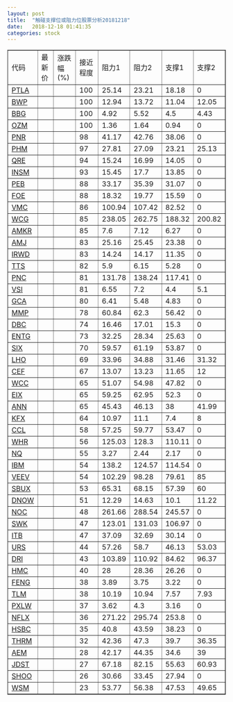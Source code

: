 ```yaml
---
layout: post
title:  "触碰支撑位或阻力位股票分析20181218"
date:   2018-12-18 01:41:35
categories: stock
---
```

<script type="text/javascript">
var stockList = []
stockList.push('gb_ptla');
stockList.push('gb_bwp');
stockList.push('gb_bbg');
stockList.push('gb_ozm');
stockList.push('gb_pnr');
stockList.push('gb_phm');
stockList.push('gb_qre');
stockList.push('gb_insm');
stockList.push('gb_peb');
stockList.push('gb_foe');
stockList.push('gb_vmc');
stockList.push('gb_wcg');
stockList.push('gb_amkr');
stockList.push('gb_amj');
stockList.push('gb_irwd');
stockList.push('gb_tts');
stockList.push('gb_pnc');
stockList.push('gb_vsi');
stockList.push('gb_gca');
stockList.push('gb_mmp');
stockList.push('gb_dbc');
stockList.push('gb_entg');
stockList.push('gb_six');
stockList.push('gb_lho');
stockList.push('gb_cef');
stockList.push('gb_wcc');
stockList.push('gb_eix');
stockList.push('gb_ann');
stockList.push('gb_kfx');
stockList.push('gb_ccl');
stockList.push('gb_whr');
stockList.push('gb_nq');
stockList.push('gb_ibm');
stockList.push('gb_veev');
stockList.push('gb_sbux');
stockList.push('gb_dnow');
stockList.push('gb_noc');
stockList.push('gb_swk');
stockList.push('gb_itb');
stockList.push('gb_urs');
stockList.push('gb_dri');
stockList.push('gb_hmc');
stockList.push('gb_feng');
stockList.push('gb_tlm');
stockList.push('gb_pxlw');
stockList.push('gb_nflx');
stockList.push('gb_hsbc');
stockList.push('gb_thrm');
stockList.push('gb_aem');
stockList.push('gb_jdst');
stockList.push('gb_shoo');
stockList.push('gb_wsm');
</script>
<table border="1">
 <tr>
 <td>代码</td>
 <td>最新价</td>
 <td>涨跌幅(%)</td>
 <td>接近程度</td>
 <td>阻力1</td>
 <td>阻力2</td>
 <td>支撑1</td>
 <td>支撑2</td>
</tr>
  <tr id="ptla" class="green">
  <td><a href="http://stock.finance.sina.com.cn/usstock/quotes/PTLA.html" target="_blank">PTLA</a></td><td></td><td></td><td>100</td><td>25.14</td><td>23.21</td><td>18.18</td><td>0</td></tr>
  <tr id="bwp" class="green">
  <td><a href="http://stock.finance.sina.com.cn/usstock/quotes/BWP.html" target="_blank">BWP</a></td><td></td><td></td><td>100</td><td>12.94</td><td>13.72</td><td>11.04</td><td>12.05</td></tr>
  <tr id="bbg" class="red">
  <td><a href="http://stock.finance.sina.com.cn/usstock/quotes/BBG.html" target="_blank">BBG</a></td><td></td><td></td><td>100</td><td>4.92</td><td>5.52</td><td>4.5</td><td>4.43</td></tr>
  <tr id="ozm" class="red">
  <td><a href="http://stock.finance.sina.com.cn/usstock/quotes/OZM.html" target="_blank">OZM</a></td><td></td><td></td><td>100</td><td>1.36</td><td>1.64</td><td>0.94</td><td>0</td></tr>
  <tr id="pnr" class="green">
  <td><a href="http://stock.finance.sina.com.cn/usstock/quotes/PNR.html" target="_blank">PNR</a></td><td></td><td></td><td>98</td><td>41.17</td><td>42.76</td><td>38.06</td><td>0</td></tr>
  <tr id="phm" class="green">
  <td><a href="http://stock.finance.sina.com.cn/usstock/quotes/PHM.html" target="_blank">PHM</a></td><td></td><td></td><td>97</td><td>27.81</td><td>27.09</td><td>23.21</td><td>25.13</td></tr>
  <tr id="qre" class="red">
  <td><a href="http://stock.finance.sina.com.cn/usstock/quotes/QRE.html" target="_blank">QRE</a></td><td></td><td></td><td>94</td><td>15.24</td><td>16.99</td><td>14.05</td><td>0</td></tr>
  <tr id="insm" class="green">
  <td><a href="http://stock.finance.sina.com.cn/usstock/quotes/INSM.html" target="_blank">INSM</a></td><td></td><td></td><td>93</td><td>15.45</td><td>17.7</td><td>13.85</td><td>0</td></tr>
  <tr id="peb" class="red">
  <td><a href="http://stock.finance.sina.com.cn/usstock/quotes/PEB.html" target="_blank">PEB</a></td><td></td><td></td><td>88</td><td>33.17</td><td>35.39</td><td>31.07</td><td>0</td></tr>
  <tr id="foe" class="green">
  <td><a href="http://stock.finance.sina.com.cn/usstock/quotes/FOE.html" target="_blank">FOE</a></td><td></td><td></td><td>88</td><td>18.32</td><td>19.77</td><td>15.59</td><td>0</td></tr>
  <tr id="vmc" class="red">
  <td><a href="http://stock.finance.sina.com.cn/usstock/quotes/VMC.html" target="_blank">VMC</a></td><td></td><td></td><td>86</td><td>100.94</td><td>107.42</td><td>82.52</td><td>0</td></tr>
  <tr id="wcg" class="red">
  <td><a href="http://stock.finance.sina.com.cn/usstock/quotes/WCG.html" target="_blank">WCG</a></td><td></td><td></td><td>85</td><td>238.05</td><td>262.75</td><td>188.32</td><td>200.82</td></tr>
  <tr id="amkr" class="green">
  <td><a href="http://stock.finance.sina.com.cn/usstock/quotes/AMKR.html" target="_blank">AMKR</a></td><td></td><td></td><td>85</td><td>7.6</td><td>7.12</td><td>6.27</td><td>0</td></tr>
  <tr id="amj" class="green">
  <td><a href="http://stock.finance.sina.com.cn/usstock/quotes/AMJ.html" target="_blank">AMJ</a></td><td></td><td></td><td>83</td><td>25.16</td><td>25.45</td><td>23.38</td><td>0</td></tr>
  <tr id="irwd" class="green">
  <td><a href="http://stock.finance.sina.com.cn/usstock/quotes/IRWD.html" target="_blank">IRWD</a></td><td></td><td></td><td>83</td><td>14.24</td><td>14.17</td><td>11.35</td><td>0</td></tr>
  <tr id="tts" class="green">
  <td><a href="http://stock.finance.sina.com.cn/usstock/quotes/TTS.html" target="_blank">TTS</a></td><td></td><td></td><td>82</td><td>5.9</td><td>6.15</td><td>5.28</td><td>0</td></tr>
  <tr id="pnc" class="green">
  <td><a href="http://stock.finance.sina.com.cn/usstock/quotes/PNC.html" target="_blank">PNC</a></td><td></td><td></td><td>81</td><td>131.78</td><td>138.24</td><td>117.41</td><td>0</td></tr>
  <tr id="vsi" class="green">
  <td><a href="http://stock.finance.sina.com.cn/usstock/quotes/VSI.html" target="_blank">VSI</a></td><td></td><td></td><td>81</td><td>6.55</td><td>7.2</td><td>4.4</td><td>5.1</td></tr>
  <tr id="gca" class="green">
  <td><a href="http://stock.finance.sina.com.cn/usstock/quotes/GCA.html" target="_blank">GCA</a></td><td></td><td></td><td>80</td><td>6.41</td><td>5.48</td><td>4.83</td><td>0</td></tr>
  <tr id="mmp" class="green">
  <td><a href="http://stock.finance.sina.com.cn/usstock/quotes/MMP.html" target="_blank">MMP</a></td><td></td><td></td><td>78</td><td>60.84</td><td>62.3</td><td>56.42</td><td>0</td></tr>
  <tr id="dbc" class="green">
  <td><a href="http://stock.finance.sina.com.cn/usstock/quotes/DBC.html" target="_blank">DBC</a></td><td></td><td></td><td>74</td><td>16.46</td><td>17.01</td><td>15.3</td><td>0</td></tr>
  <tr id="entg" class="green">
  <td><a href="http://stock.finance.sina.com.cn/usstock/quotes/ENTG.html" target="_blank">ENTG</a></td><td></td><td></td><td>73</td><td>32.25</td><td>28.34</td><td>25.63</td><td>0</td></tr>
  <tr id="six" class="red">
  <td><a href="http://stock.finance.sina.com.cn/usstock/quotes/SIX.html" target="_blank">SIX</a></td><td></td><td></td><td>70</td><td>59.57</td><td>61.19</td><td>53.87</td><td>0</td></tr>
  <tr id="lho" class="green">
  <td><a href="http://stock.finance.sina.com.cn/usstock/quotes/LHO.html" target="_blank">LHO</a></td><td></td><td></td><td>69</td><td>33.96</td><td>34.88</td><td>31.46</td><td>31.32</td></tr>
  <tr id="cef" class="green">
  <td><a href="http://stock.finance.sina.com.cn/usstock/quotes/CEF.html" target="_blank">CEF</a></td><td></td><td></td><td>67</td><td>13.07</td><td>13.23</td><td>11.65</td><td>12</td></tr>
  <tr id="wcc" class="green">
  <td><a href="http://stock.finance.sina.com.cn/usstock/quotes/WCC.html" target="_blank">WCC</a></td><td></td><td></td><td>65</td><td>51.07</td><td>54.98</td><td>47.82</td><td>0</td></tr>
  <tr id="eix" class="red">
  <td><a href="http://stock.finance.sina.com.cn/usstock/quotes/EIX.html" target="_blank">EIX</a></td><td></td><td></td><td>65</td><td>59.25</td><td>62.95</td><td>52.3</td><td>0</td></tr>
  <tr id="ann" class="red">
  <td><a href="http://stock.finance.sina.com.cn/usstock/quotes/ANN.html" target="_blank">ANN</a></td><td></td><td></td><td>65</td><td>45.43</td><td>46.13</td><td>38</td><td>41.99</td></tr>
  <tr id="kfx" class="green">
  <td><a href="http://stock.finance.sina.com.cn/usstock/quotes/KFX.html" target="_blank">KFX</a></td><td></td><td></td><td>64</td><td>10.97</td><td>11.1</td><td>7.4</td><td>8</td></tr>
  <tr id="ccl" class="red">
  <td><a href="http://stock.finance.sina.com.cn/usstock/quotes/CCL.html" target="_blank">CCL</a></td><td></td><td></td><td>58</td><td>57.25</td><td>59.77</td><td>53.47</td><td>0</td></tr>
  <tr id="whr" class="green">
  <td><a href="http://stock.finance.sina.com.cn/usstock/quotes/WHR.html" target="_blank">WHR</a></td><td></td><td></td><td>56</td><td>125.03</td><td>128.3</td><td>110.11</td><td>0</td></tr>
  <tr id="nq" class="green">
  <td><a href="http://stock.finance.sina.com.cn/usstock/quotes/NQ.html" target="_blank">NQ</a></td><td></td><td></td><td>55</td><td>3.27</td><td>2.44</td><td>2.17</td><td>0</td></tr>
  <tr id="ibm" class="green">
  <td><a href="http://stock.finance.sina.com.cn/usstock/quotes/IBM.html" target="_blank">IBM</a></td><td></td><td></td><td>54</td><td>138.2</td><td>124.57</td><td>114.54</td><td>0</td></tr>
  <tr id="veev" class="green">
  <td><a href="http://stock.finance.sina.com.cn/usstock/quotes/VEEV.html" target="_blank">VEEV</a></td><td></td><td></td><td>54</td><td>102.29</td><td>98.28</td><td>79.61</td><td>85</td></tr>
  <tr id="sbux" class="red">
  <td><a href="http://stock.finance.sina.com.cn/usstock/quotes/SBUX.html" target="_blank">SBUX</a></td><td></td><td></td><td>53</td><td>65.31</td><td>68.15</td><td>57.39</td><td>60</td></tr>
  <tr id="dnow" class="red">
  <td><a href="http://stock.finance.sina.com.cn/usstock/quotes/DNOW.html" target="_blank">DNOW</a></td><td></td><td></td><td>51</td><td>12.29</td><td>14.63</td><td>10.1</td><td>11.22</td></tr>
  <tr id="noc" class="red">
  <td><a href="http://stock.finance.sina.com.cn/usstock/quotes/NOC.html" target="_blank">NOC</a></td><td></td><td></td><td>48</td><td>261.66</td><td>288.54</td><td>245.57</td><td>0</td></tr>
  <tr id="swk" class="red">
  <td><a href="http://stock.finance.sina.com.cn/usstock/quotes/SWK.html" target="_blank">SWK</a></td><td></td><td></td><td>47</td><td>123.01</td><td>131.03</td><td>106.97</td><td>0</td></tr>
  <tr id="itb" class="green">
  <td><a href="http://stock.finance.sina.com.cn/usstock/quotes/ITB.html" target="_blank">ITB</a></td><td></td><td></td><td>47</td><td>37.09</td><td>32.69</td><td>30.14</td><td>0</td></tr>
  <tr id="urs" class="green">
  <td><a href="http://stock.finance.sina.com.cn/usstock/quotes/URS.html" target="_blank">URS</a></td><td></td><td></td><td>44</td><td>57.26</td><td>58.7</td><td>46.13</td><td>53.03</td></tr>
  <tr id="dri" class="red">
  <td><a href="http://stock.finance.sina.com.cn/usstock/quotes/DRI.html" target="_blank">DRI</a></td><td></td><td></td><td>43</td><td>103.89</td><td>110.92</td><td>84.62</td><td>96.37</td></tr>
  <tr id="hmc" class="green">
  <td><a href="http://stock.finance.sina.com.cn/usstock/quotes/HMC.html" target="_blank">HMC</a></td><td></td><td></td><td>40</td><td>28</td><td>28.36</td><td>26.26</td><td>0</td></tr>
  <tr id="feng" class="green">
  <td><a href="http://stock.finance.sina.com.cn/usstock/quotes/FENG.html" target="_blank">FENG</a></td><td></td><td></td><td>38</td><td>3.89</td><td>3.75</td><td>3.22</td><td>0</td></tr>
  <tr id="tlm" class="green">
  <td><a href="http://stock.finance.sina.com.cn/usstock/quotes/TLM.html" target="_blank">TLM</a></td><td></td><td></td><td>38</td><td>10.19</td><td>10.94</td><td>7.57</td><td>7.93</td></tr>
  <tr id="pxlw" class="green">
  <td><a href="http://stock.finance.sina.com.cn/usstock/quotes/PXLW.html" target="_blank">PXLW</a></td><td></td><td></td><td>37</td><td>3.62</td><td>4.3</td><td>3.16</td><td>0</td></tr>
  <tr id="nflx" class="red">
  <td><a href="http://stock.finance.sina.com.cn/usstock/quotes/NFLX.html" target="_blank">NFLX</a></td><td></td><td></td><td>36</td><td>271.22</td><td>295.74</td><td>253.8</td><td>0</td></tr>
  <tr id="hsbc" class="red">
  <td><a href="http://stock.finance.sina.com.cn/usstock/quotes/HSBC.html" target="_blank">HSBC</a></td><td></td><td></td><td>35</td><td>40.8</td><td>43.59</td><td>38.23</td><td>0</td></tr>
  <tr id="thrm" class="red">
  <td><a href="http://stock.finance.sina.com.cn/usstock/quotes/THRM.html" target="_blank">THRM</a></td><td></td><td></td><td>32</td><td>42.36</td><td>47.3</td><td>39.7</td><td>36.35</td></tr>
  <tr id="aem" class="green">
  <td><a href="http://stock.finance.sina.com.cn/usstock/quotes/AEM.html" target="_blank">AEM</a></td><td></td><td></td><td>28</td><td>42.17</td><td>44.35</td><td>34.6</td><td>39</td></tr>
  <tr id="jdst" class="red">
  <td><a href="http://stock.finance.sina.com.cn/usstock/quotes/JDST.html" target="_blank">JDST</a></td><td></td><td></td><td>27</td><td>67.18</td><td>82.15</td><td>55.63</td><td>60.93</td></tr>
  <tr id="shoo" class="green">
  <td><a href="http://stock.finance.sina.com.cn/usstock/quotes/SHOO.html" target="_blank">SHOO</a></td><td></td><td></td><td>26</td><td>30.66</td><td>33.45</td><td>27.94</td><td>0</td></tr>
  <tr id="wsm" class="green">
  <td><a href="http://stock.finance.sina.com.cn/usstock/quotes/WSM.html" target="_blank">WSM</a></td><td></td><td></td><td>23</td><td>53.77</td><td>56.38</td><td>47.53</td><td>49.65</td></tr>
</table>
